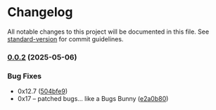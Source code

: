 # Changelog

All notable changes to this project will be documented in this file. See [standard-version](https://github.com/conventional-changelog/standard-version) for commit guidelines.

### [0.0.2](https://github.com/wxn0brP/VoidTube/compare/v0.0.1...v0.0.2) (2025-05-06)


### Bug Fixes

* 0x12.7 ([504bfe9](https://github.com/wxn0brP/VoidTube/commit/504bfe9321c23ffcd1f388a157a69ccf9bb2692b))
* 0x17 – patched bugs... like a Bugs Bunny ([e2a0b80](https://github.com/wxn0brP/VoidTube/commit/e2a0b80a480cfbbbac10ae1424d56998caab9c9a))
